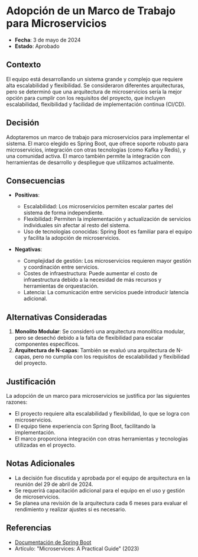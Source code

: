 # Adopción de un Marco de Trabajo para Microservicios

- **Fecha**: 3 de mayo de 2024
- **Estado**: Aprobado

## Contexto
El equipo está desarrollando un sistema grande y complejo que requiere alta escalabilidad y flexibilidad. Se consideraron diferentes arquitecturas, pero se determinó que una arquitectura de microservicios sería la mejor opción para cumplir con los requisitos del proyecto, que incluyen escalabilidad, flexibilidad y facilidad de implementación continua (CI/CD).

## Decisión
Adoptaremos un marco de trabajo para microservicios para implementar el sistema. El marco elegido es Spring Boot, que ofrece soporte robusto para microservicios, integración con otras tecnologías (como Kafka y Redis), y una comunidad activa. El marco también permite la integración con herramientas de desarrollo y despliegue que utilizamos actualmente.

## Consecuencias
- **Positivas**:
    - Escalabilidad: Los microservicios permiten escalar partes del sistema de forma independiente.
    - Flexibilidad: Permiten la implementación y actualización de servicios individuales sin afectar al resto del sistema.
    - Uso de tecnologías conocidas: Spring Boot es familiar para el equipo y facilita la adopción de microservicios.

- **Negativas**:
    - Complejidad de gestión: Los microservicios requieren mayor gestión y coordinación entre servicios.
    - Costes de infraestructura: Puede aumentar el costo de infraestructura debido a la necesidad de más recursos y herramientas de orquestación.
    - Latencia: La comunicación entre servicios puede introducir latencia adicional.

## Alternativas Consideradas
1. **Monolito Modular**: Se consideró una arquitectura monolítica modular, pero se desechó debido a la falta de flexibilidad para escalar componentes específicos.
2. **Arquitectura de N-capas**: También se evaluó una arquitectura de N-capas, pero no cumplía con los requisitos de escalabilidad y flexibilidad del proyecto.

## Justificación
La adopción de un marco para microservicios se justifica por las siguientes razones:
- El proyecto requiere alta escalabilidad y flexibilidad, lo que se logra con microservicios.
- El equipo tiene experiencia con Spring Boot, facilitando la implementación.
- El marco proporciona integración con otras herramientas y tecnologías utilizadas en el proyecto.

## Notas Adicionales
- La decisión fue discutida y aprobada por el equipo de arquitectura en la reunión del 29 de abril de 2024.
- Se requerirá capacitación adicional para el equipo en el uso y gestión de microservicios.
- Se planea una revisión de la arquitectura cada 6 meses para evaluar el rendimiento y realizar ajustes si es necesario.

## Referencias
- [Documentación de Spring Boot](https://spring.io/projects/spring-boot)
- Artículo: "Microservices: A Practical Guide" (2023)